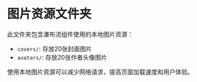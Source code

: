 # 图片资源文件夹

此文件夹包含瀑布流组件使用的本地图片资源：

- `covers/`: 存放20张封面图片
- `avatars/`: 存放20张作者头像图片

使用本地图片资源可以减少网络请求，提高页面加载速度和用户体验。